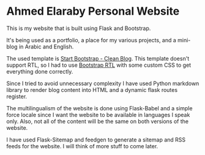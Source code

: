 # Ahmed Elaraby Personal Website

This is my website that is built using Flask and Bootstrap.

It's being used as a portfolio, a place for my various projects, and a mini-blog in Arabic and English.

The used template is [Start Bootstrap - Clean Blog](https://github.com/StartBootstrap/startbootstrap-clean-blog). This template doesn't support RTL, so I had to use [Bootstrap RTL](https://github.com/MahdiMajidzadeh/bootstrap-v4-rtl) with some custom CSS to get everything done correctly.

Since I tried to avoid unnecessary complexity I have used Python markdown library to render blog content into HTML and a dynamic flask routes register.

The multilingualism of the website is done using Flask-Babel and a simple force locale since I want the website to be available in languages I speak only. Also, not all of the content will be the same on both versions of the website.

I have used Flask-Sitemap and feedgen to generate a sitemap and RSS feeds for the website. I will think of more stuff to come later.
